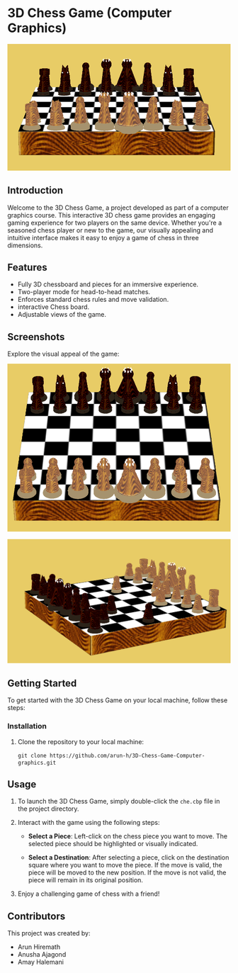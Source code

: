 # 3D Chess Game (Computer Graphics)

![Chess Game](https://raw.githubusercontent.com/arun-h/3D-Chess-Game-Computer-graphics/main/screenshots/ch1.png)


## Introduction

Welcome to the 3D Chess Game, a project developed as part of a computer graphics course. This interactive 3D chess game provides an engaging gaming experience for two players on the same device. Whether you're a seasoned chess player or new to the game, our visually appealing and intuitive interface makes it easy to enjoy a game of chess in three dimensions.

## Features

- Fully 3D chessboard and pieces for an immersive experience.
- Two-player mode for head-to-head matches.
- Enforces standard chess rules and move validation.
- interactive Chess board.
- Adjustable views of the game.

## Screenshots

Explore the visual appeal of the game:

![Game View](https://raw.githubusercontent.com/arun-h/3D-Chess-Game-Computer-graphics/main/screenshots/ch2.png)

![In-Game Action](https://raw.githubusercontent.com/arun-h/3D-Chess-Game-Computer-graphics/main/screenshots/ch4.png)

## Getting Started

To get started with the 3D Chess Game on your local machine, follow these steps:

### Installation

1. Clone the repository to your local machine:

   ```shell
   git clone https://github.com/arun-h/3D-Chess-Game-Computer-graphics.git
   ```

## Usage

1. To launch the 3D Chess Game, simply double-click the `che.cbp` file in the project directory.

2. Interact with the game using the following steps:

   - **Select a Piece**: Left-click on the chess piece you want to move. The selected piece should be highlighted or visually indicated.

   - **Select a Destination**: After selecting a piece, click on the destination square where you want to move the piece. If the move is valid, the piece will be moved to the new position. If the move is not valid, the piece will remain in its original position.

3. Enjoy a challenging game of chess with a friend!


## Contributors

This project was created by:

* Arun Hiremath 
* Anusha Ajagond 
* Amay Halemani 




